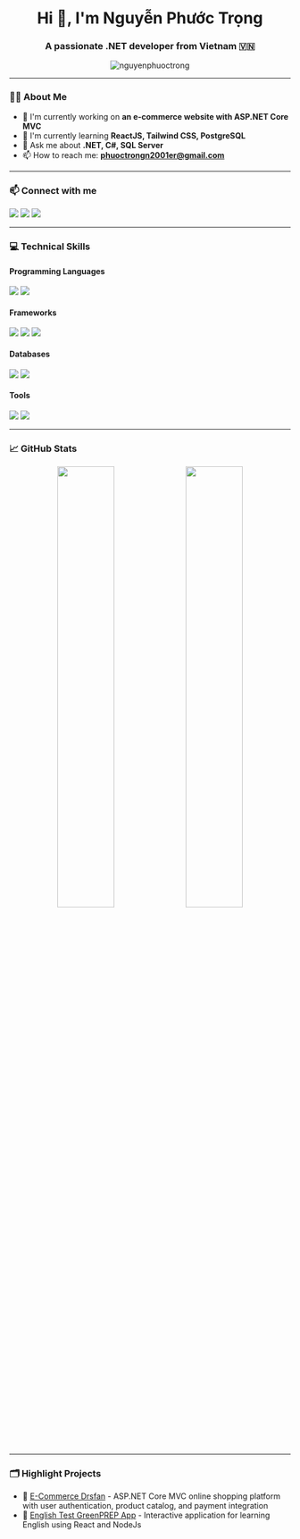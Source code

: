 <h1 align="center">Hi 👋, I'm Nguyễn Phước Trọng</h1>
<h3 align="center">A passionate .NET developer from Vietnam 🇻🇳</h3>

<p align="center">
  <img src="https://komarev.com/ghpvc/?username=nguyenphuoctrong&label=Profile%20views&color=0e75b6&style=flat" alt="nguyenphuoctrong" />
</p>

---

### 👨‍💻 About Me

- 🔭 I'm currently working on **an e-commerce website with ASP.NET Core MVC**
- 🌱 I'm currently learning **ReactJS, Tailwind CSS, PostgreSQL**
- 💬 Ask me about **.NET, C#, SQL Server**
- 📫 How to reach me: **phuoctrongn2001er@gmail.com**

---

### 📫 Connect with me

<p align="left">
  <a href="https://www.linkedin.com/in/trongnp0706trongnp0706/" target="_blank"><img src="https://img.shields.io/badge/LinkedIn-blue?style=for-the-badge&logo=linkedin&logoColor=white" /></a>
  <a href="mailto:phuoctrongn2001er@gmail.com"><img src="https://img.shields.io/badge/Gmail-D14836?style=for-the-badge&logo=gmail&logoColor=white" /></a>
  <a href="https://www.facebook.com/phuoctrong0706/" target="_blank"><img src="https://img.shields.io/badge/Facebook-%231877F2.svg?style=for-the-badge&logo=Facebook&logoColor=white" /></a>
</p>

---

### 💻 Technical Skills

#### Programming Languages
<p>
  <img src="https://img.shields.io/badge/c%23-%23239120.svg?style=for-the-badge&logo=c-sharp&logoColor=white"/>
  <img src="https://img.shields.io/badge/javascript-%23323330.svg?style=for-the-badge&logo=javascript&logoColor=%23F7DF1E"/>
</p>

#### Frameworks
<p>
  <img src="https://img.shields.io/badge/dotnet-%23512BD4.svg?style=for-the-badge&logo=dotnet&logoColor=white"/>
  <img src="https://img.shields.io/badge/react-%2320232a.svg?style=for-the-badge&logo=react&logoColor=%2361DAFB"/>
  <img src="https://img.shields.io/badge/tailwindcss-%2338B2AC.svg?style=for-the-badge&logo=tailwind-css&logoColor=white"/>
</p>

#### Databases
<p>
  <img src="https://img.shields.io/badge/postgresql-%23336791.svg?style=for-the-badge&logo=postgresql&logoColor=white"/>
  <img src="https://img.shields.io/badge/Microsoft%20SQL%20Server-CC2927?style=for-the-badge&logo=microsoft%20sql%20server&logoColor=white"/>
</p>

#### Tools
<p>
  <img src="https://img.shields.io/badge/Visual%20Studio-5C2D91.svg?style=for-the-badge&logo=visual-studio&logoColor=white"/>
  <img src="https://img.shields.io/badge/git-%23F05033.svg?style=for-the-badge&logo=git&logoColor=white"/>
</p>

---

### 📈 GitHub Stats

<p align="center">
  <img src="https://github-readme-stats.vercel.app/api?username=nguyenphuoctrong&show_icons=true&theme=github_dark" width="45%" />
  <img src="https://github-readme-streak-stats.herokuapp.com/?user=nguyenphuoctrong&theme=github-dark-blue" width="45%" />
</p>

---

### 🗂️ Highlight Projects

- 🔹 [E-Commerce Drsfan](https://github.com/trongnp0706/Drsfan) - ASP.NET Core MVC online shopping platform with user authentication, product catalog, and payment integration
- 🔹 [English Test GreenPREP App](https://greenprep-vznp.onrender.com) - Interactive application for learning English using React and NodeJs
